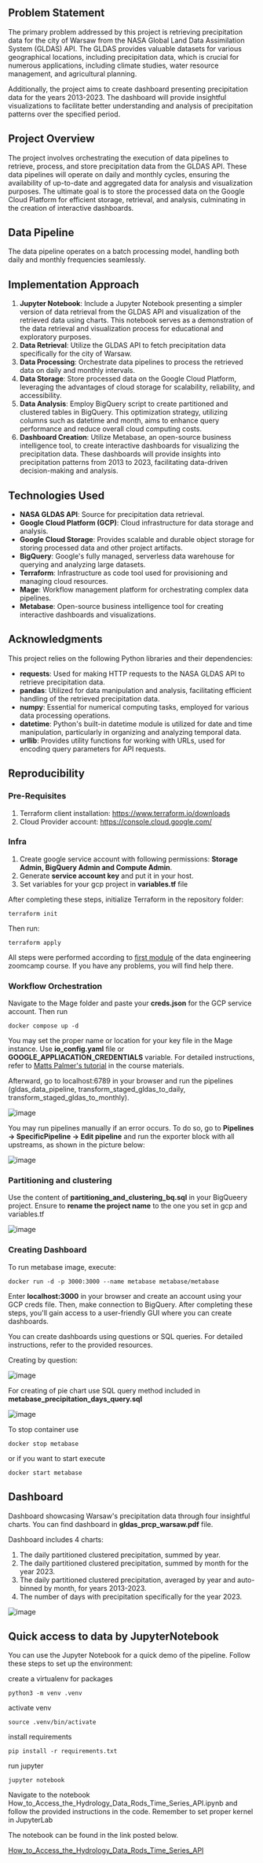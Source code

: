 ## Problem Statement
The primary problem addressed by this project is retrieving precipitation data for the city of Warsaw from the NASA Global Land Data Assimilation System (GLDAS) API. The GLDAS provides valuable datasets for various geographical locations, including precipitation data, which is crucial for numerous applications, including climate studies, water resource management, and agricultural planning.

Additionally, the project aims to create dashboard presenting precipitation data for the years 2013-2023. The dashboard will provide insightful visualizations to facilitate better understanding and analysis of precipitation patterns over the specified period.

## Project Overview
The project involves orchestrating the execution of data pipelines to retrieve, process, and store precipitation data from the GLDAS API. These data pipelines will operate on daily and monthly cycles, ensuring the availability of up-to-date and aggregated data for analysis and visualization purposes. The ultimate goal is to store the processed data on the Google Cloud Platform for efficient storage, retrieval, and analysis, culminating in the creation of interactive dashboards.

## Data Pipeline
The data pipeline operates on a batch processing model, handling both daily and monthly frequencies seamlessly.

## Implementation Approach
1. **Jupyter Notebook**: Include a Jupyter Notebook presenting a simpler version of data retrieval from the GLDAS API and visualization of the retrieved data using charts. This notebook serves as a demonstration of the data retrieval and visualization process for educational and exploratory purposes.
2. **Data Retrieval**: Utilize the GLDAS API to fetch precipitation data specifically for the city of Warsaw.
3. **Data Processing**: Orchestrate data pipelines to process the retrieved data on daily and monthly intervals.
4. **Data Storage**: Store processed data on the Google Cloud Platform, leveraging the advantages of cloud storage for scalability, reliability, and accessibility.
5. **Data Analysis**: Employ BigQuery script to create partitioned and clustered tables in BigQuery. This optimization strategy, utilizing columns such as datetime and month, aims to enhance query performance and reduce overall cloud computing costs.
6. **Dashboard Creation**: Utilize Metabase, an open-source business intelligence tool, to create interactive dashboards for visualizing the precipitation data. These dashboards will provide insights into precipitation patterns from 2013 to 2023, facilitating data-driven decision-making and analysis.

## Technologies Used
- **NASA GLDAS API**: Source for precipitation data retrieval.
- **Google Cloud Platform (GCP)**: Cloud infrastructure for data storage and analysis.
- **Google Cloud Storage**: Provides scalable and durable object storage for storing processed data and other project artifacts.
- **BigQuery**: Google's fully managed, serverless data warehouse for querying and analyzing large datasets.
- **Terraform**: Infrastructure as code tool used for provisioning and managing cloud resources.
- **Mage**: Workflow management platform for orchestrating complex data pipelines.
- **Metabase**: Open-source business intelligence tool for creating interactive dashboards and visualizations.

## Acknowledgments

This project relies on the following Python libraries and their dependencies:

- **requests**: Used for making HTTP requests to the NASA GLDAS API to retrieve precipitation data.
- **pandas**: Utilized for data manipulation and analysis, facilitating efficient handling of the retrieved precipitation data.
- **numpy**: Essential for numerical computing tasks, employed for various data processing operations.
- **datetime**: Python's built-in datetime module is utilized for date and time manipulation, particularly in organizing and analyzing temporal data.
- **urllib**: Provides utility functions for working with URLs, used for encoding query parameters for API requests.

## Reproducibility

### Pre-Requisites
1. Terraform client installation: https://www.terraform.io/downloads
2. Cloud Provider account: https://console.cloud.google.com/

### Infra
1. Create google service account with following permissions: **Storage Admin, BigQuery Admin and Compute Admin**.
2. Generate **service account key** and put it in your host.
3. Set variables for your gcp project in **variables.tf** file

After completing these steps, initialize Terraform in the repository folder:
```
terraform init
```

Then run:
```
terraform apply
```

All steps were performed according to [first module](https://github.com/DataTalksClub/data-engineering-zoomcamp/tree/main/01-docker-terraform/1_terraform_gcp) of the data engineering zoomcamp course. If you have any problems, you will find help there.
 
 ### Workflow Orchestration

Navigate to the Mage folder and paste your **creds.json** for the GCP service account. Then run
```
docker compose up -d
```
You may set the proper name or location for your key file in the Mage instance.
Use **io_config.yaml** file or **GOOGLE_APPLIACATION_CREDENTIALS** variable. 
For detailed instructions, refer to [Matts Palmer's tutorial](https://github.com/DataTalksClub/data-engineering-zoomcamp/tree/main/02-workflow-orchestration) in the course materials.
 
Afterward, go to localhost:6789 in your browser and run the pipelines (gldas_data_pipeline, transform_staged_gldas_to_daily, transform_staged_gldas_to_monthly).

![image](https://github.com/d4mp3/GLDAS-Data-Pipeline/assets/61472346/2057d057-c725-405d-9682-1ce477ae2586)

You may run pipelines manually if an error occurs. To do so, go to **Pipelines -> SpecificPipeline -> Edit pipeline** and run the exporter block with all upstreams, as shown in the picture below:

![image](https://github.com/d4mp3/GLDAS-Data-Pipeline/assets/61472346/38b4a0bd-006b-4b9c-ad8a-35d53a475930)

 ### Partitioning and clustering
Use the content of **partitioning_and_clustering_bq.sql** in your BigQueery project.
Ensure to **rename the project name** to the one you set in gcp and variables.tf

![image](https://github.com/d4mp3/GLDAS-Data-Pipeline/assets/61472346/b56c3832-8092-4a79-9fec-1da97f253cf7)


### Creating Dashboard
To run metabase image, execute: 
```
docker run -d -p 3000:3000 --name metabase metabase/metabase
```

Enter **localhost:3000** in your browser and create an account using your GCP creds file. Then, make connection to BigQuery.
After completing these steps, you'll gain access to a user-friendly GUI where you can create dashboards.

You can create dashboards using questions or SQL queries. For detailed instructions, refer to the provided resources.

Creating by question:

![image](https://github.com/d4mp3/GLDAS-Data-Pipeline/assets/61472346/bdf3dc18-59ea-44fd-b341-c730f36b3f55)

For creating of pie chart use SQL query method included in **metabase_precipitation_days_query.sql**

![image](https://github.com/d4mp3/GLDAS-Data-Pipeline/assets/61472346/5559c9bb-8df5-4cba-acd0-c89dc7875875)

To stop container use
```
docker stop metabase
```
or if you want to start execute
```
docker start metabase
```

## Dashboard
Dashboard showcasing Warsaw's precipitation data through four insightful charts.
You can find dashboard in **gldas_prcp_warsaw.pdf** file. 

Dashboard includes 4 charts:
1. The daily partitioned clustered precipitation, summed by year.
2. The daily partitioned clustered precipitation, summed by month for the year 2023.
3. The daily partitioned clustered precipitation, averaged by year and auto-binned by month, for years 2013-2023.
4. The number of days with precipitation specifically for the year 2023.

![image](https://github.com/d4mp3/GLDAS-Data-Pipeline/assets/61472346/ce1ab3ad-05e1-4705-bb73-17317c4ef904)


## Quick access to data by JupyterNotebook

You can use the Jupyter Notebook for a quick demo of the pipeline. Follow these steps to set up the environment:

create a virtualenv for packages
```
python3 -m venv .venv
```

activate venv
```
source .venv/bin/activate
```

install requirements
```
pip install -r requirements.txt
```

run jupyter
```
jupyter notebook
```

Navigate to the notebook How_to_Access_the_Hydrology_Data_Rods_Time_Series_API.ipynb and follow the provided instructions in the code.
Remember to set proper kernel in JupyterLab

The notebook can be found in the link posted below.

[How_to_Access_the_Hydrology_Data_Rods_Time_Series_API](https://github.com/d4mp3/GLDAS-Data-Pipeline/blob/main/How_to_Access_the_Hydrology_Data_Rods_Time_Series_API.ipynb)





